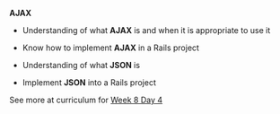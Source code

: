 **AJAX**

- Understanding of what **AJAX** is and when it is appropriate to use it

- Know how to implement **AJAX** in a Rails project

- Understanding of what **JSON** is

- Implement **JSON** into a Rails project

See more at curriculum for [Week 8 Day 4](https://www.learnacademy.org/days/172)
